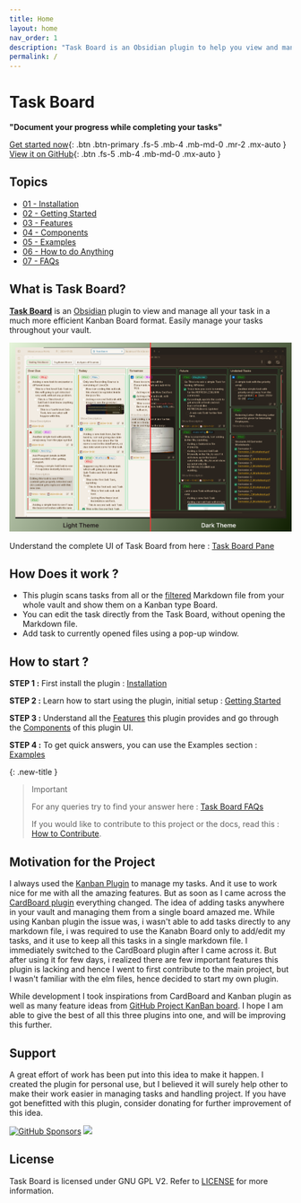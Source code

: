 ```yaml
---
title: Home
layout: home
nav_order: 1
description: "Task Board is an Obsidian plugin to help you view and manage all your tasks, throughout your vault from a single Kanban board."
permalink: /
---
```


# **Task Board**

**"Document your progress while completing your tasks"**

[Get started now](#how-to-start-?){: .btn .btn-primary .fs-5 .mb-4 .mb-md-0 .mr-2 .mx-auto }
[View it on GitHub](https://github.com/tu2-atmanand/Task-Board){: .btn .fs-5 .mb-4 .mb-md-0 .mx-auto }

## Topics

- [01 - Installation](./docs/Installation.md)
- [02 - Getting Started](./docs/Getting_Started.md)
- [03 - Features](./docs/Features/index.md)
- [04 - Components](./docs/Components/index.md)
- [05 - Examples](./docs/Examples/index.md)
- [06 - How to do Anything](./docs/How_To/index.md)
- [07 - FAQs](./docs/FAQs/index.md)

## What is Task Board?

[**Task Board**](https://github.com/tu2-atmanand/Task-Board) is an [Obsidian](https://obsidian.md/) plugin to view and manage all your task in a much more efficient Kanban Board format. Easily manage your tasks throughout your vault.

![Task Board Thumbnail](./assets/TaskBoardThumbnail.png)

Understand the complete UI of Task Board from here : [Task Board Pane](./docs/Components/Task_Board_Pane.md)

## **How Does it work ?**

- This plugin scans tasks from all or the [filtered](./docs/Features/Filters_for_Scanning.md) Markdown file from your whole vault and show them on a Kanban type Board.
- You can edit the task directly from the Task Board, without opening the Markdown file.
- Add task to currently opened files using a pop-up window.

## **How to start ?**

**STEP 1 :** First install the plugin : [Installation](./docs/Installation.md)

**STEP 2 :** Learn how to start using the plugin, initial setup : [Getting Started](./docs/Getting_Started.md)

**STEP 3 :** Understand all the [Features](./docs/Features/index.md) this plugin provides and go through the [Components](./docs/Components/index.md) of this plugin UI.

**STEP 4 :** To get quick answers, you can use the Examples section : [Examples](./docs/Examples/index.md)

{: .new-title }
> Important
>
> For any queries try to find your answer here : [Task Board FAQs](./docs/How_To/index.md)
>
> If you would like to contribute to this project or the docs, read this : [How to Contribute](./docs/Advanced/index.md).

## Motivation for the Project

I always used the [Kanban Plugin](https://github.com/mgmeyers/obsidian-kanban) to manage my tasks. And it use to work nice for me with all the amazing features. But as soon as I came across the [CardBoard plugin](obsidian://show-plugin?id=card-board) everything changed. The idea of adding tasks anywhere in your vault and managing them from a single board amazed me. While using Kanban plugin the issue was, i wasn't able to add tasks directly to any markdown file, i was required to use the Kanabn Board only to add/edit my tasks, and it use to keep all this tasks in a single markdown file. I immediately switched to the CardBoard plugin after I came across it. But after using it for few days, i realized there are few important features this plugin is lacking and hence I went to first contribute to the main project, but I wasn't familiar with the elm files, hence decided to start my own plugin.

While development I took inspirations from CardBoard and Kanban plugin as well as many feature ideas from [GitHub Project KanBan board](https://docs.github.com/en/issues/planning-and-tracking-with-projects/customizing-views-in-your-project/changing-the-layout-of-a-view#about-the-board-layout). I hope I am able to give the best of all this three plugins into one, and will be improving this further.

## Support

A great effort of work has been put into this idea to make it happen. I created the plugin for personal use, but I believed it will surely help other to make their work easier in managing tasks and handling project. If you have got benefitted with this plugin, consider donating for further improvement of this idea.

[![GitHub Sponsors](https://img.shields.io/github/sponsors/tu2-atmanand?label=Sponsor&logo=GitHub%20Sponsors&style=for-the-badge)](https://github.com/sponsors/tu2-atmanand) <a href="https://www.buymeacoffee.com/tu2_atmanand"><img src="https://img.buymeacoffee.com/button-api/?text=Buy me a book&emoji=📖&slug=tu2_atmanand&button_colour=BD5FFF&font_colour=ffffff&font_family=Cookie&outline_colour=000000&coffee_colour=FFDD00" /></a>

## License

Task Board is licensed under GNU GPL V2. Refer to [LICENSE](https://github.com/tu2-atmanand/Task-Board/blob/main/LICENSE) for more information.
